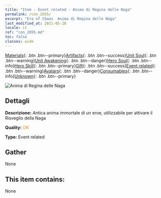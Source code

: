 ```yaml
---
title: "Item - Event related - Anima di Regina delle Naga"
permalink: /con_2055/
excerpt: "Era of Chaos  Anima di Regina delle Naga"
last_modified_at: 2021-05-28
locale: it
ref: "con_2055.md"
toc: false
classes: wide
---
```

 [Materials](/ItemsIT/){: .btn .btn--primary}[Artifacts](/ItemsIT/Artifacts/){: .btn .btn--success}[Unit Soul](/ItemsIT/UnitSoul/){: .btn .btn--warning}[Unit Awakening](/ItemsIT/UnitAwakening/){: .btn .btn--danger}[Hero Soul](/ItemsIT/HeroSoul/){: .btn .btn--info}[Hero Skill](/ItemsIT/HeroSkill/){: .btn .btn--primary}[Gift](/ItemsIT/Gift/){: .btn .btn--success}[Event related](/ItemsIT/Events/){: .btn .btn--warning}[Avatars](/ItemsIT/Avatars/){: .btn .btn--danger}[Consumables](/ItemsIT/Consumables/){: .btn .btn--info}[Unknown](/ItemsIT/Unknown/){: .btn .btn--primary}

 ![Anima di Regina delle Naga](/images/t/juexing_606.png)

## Dettagli
 **Descrizione:** Antica anima immortale di un eroe, utilizzabile per attivare il Risveglio della Naga

 **Quality:** <span style="color: #FF8C00">OK</span>

 **Type:** Event related

## Gather

  None

## This item contains:

  None

